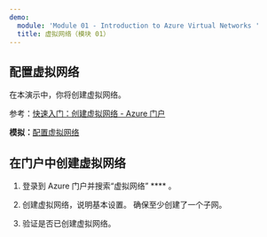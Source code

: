 ```yaml
---
demo:
  module: 'Module 01 - Introduction to Azure Virtual Networks '
  title: 虚拟网络（模块 01）
---
```

## 配置虚拟网络

在本演示中，你将创建虚拟网络。

参考：[快速入门：创建虚拟网络 - Azure 门户](https://docs.microsoft.com/azure/virtual-network/quick-create-portal)

**模拟：**[配置虚拟网络](https://mslabs.cloudguides.com/guides/AZ-700%20Lab%20Simulation%20-%20Design%20and%20implement%20a%20virtual%20network%20in%20Azure)

## 在门户中创建虚拟网络

1.  登录到 Azure 门户并搜索“虚拟网络” **** 。

1.  创建虚拟网络，说明基本设置。 确保至少创建了一个子网。 

1.  验证是否已创建虚拟网络。
